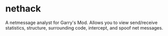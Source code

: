 # nethack
A netmessage analyst for Garry's Mod. Allows you to view send/receive statistics, structure, surrounding code, intercept, and spoof net messages. 
